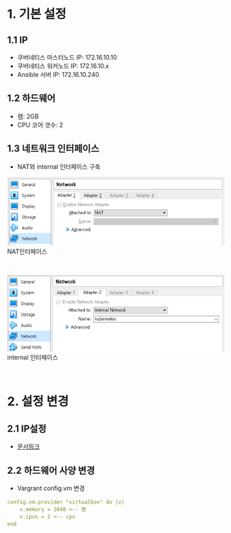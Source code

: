 # 1. 기본 설정
## 1.1 IP
* 쿠버네티스 마스터노드 IP: 172.16.10.10
* 쿠버네티스 워커노드 IP: 172.16.10.x
* Ansible 서버 IP: 172.16.10.240
## 1.2 하드웨어
* 램: 2GB
* CPU 코어 갯수: 2

## 1.3 네트워크 인터페이스
* NAT와 internal 인터페이스 구축
  
![](../imgs/guest_nat_interface.png)
<br>NAT인터페이스

<br>

![](../imgs/guest_internal_interface.png)
<br>internal 인터페이스

<br>

# 2. 설정 변경
## 2.1 IP설정
* [문서링크](./마스터&워커노드_IP수정.md)
## 2.2 하드웨어 사양 변경
* Vargrant config.vm 변경
```yaml
config.vm.provider "virtualbox" do |v|
    v.memory = 2048 <-- 램
    v.cpus = 2 <-- cpu
end
```